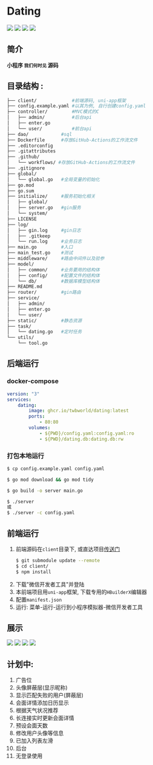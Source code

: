 **Dating**
===========
[![](https://github.com/twbworld/dating/workflows/ci/badge.svg?branch=main)](https://github.com/twbworld/dating/actions)
[![](https://img.shields.io/github/tag/twbworld/dating?logo=github)](https://github.com/twbworld/dating)
![](https://img.shields.io/badge/language-golang-cyan)
[![](https://img.shields.io/github/license/twbworld/dating)](https://github.com/twbworld/dating/blob/main/LICENSE)

## 简介
**小程序 `我们何时见` 源码**

## 目录结构 : 
``` sh
├── client/             #前端源码, uni-app框架
├── config.example.yaml #以其为例, 自行创建config.yaml
├── controller/         #MVC模式的C
│   ├── admin/          #后台api
│   ├── enter.go
│   └── user/           #前台api
├── dao/            #sql
├── Dockerfile      #存放GitHub-Actions的工作流文件
├── .editorconfig
├── .gitattributes
├── .github/
│   └── workflows/ #存放GitHub-Actions的工作流文件
├── .gitignore
├── global/
│   └── global.go   #全局变量的初始化
├── go.mod
├── go.sum
├── initialize/     #服务初始化相关
│   ├── global/
│   ├── server.go   #gin服务
│   └── system/
├── LICENSE
├── log/
│   ├── gin.log     #gin日志
│   ├── .gitkeep
│   └── run.log     #业务日志
├── main.go         #入口
├── main_test.go    #测试
├── middleware/     #路由中间件以及验参
├── model/
│   ├── common/     #业务要用的结构体
│   ├── config/     #配置文件的结构体
│   └── db/         #数据库模型结构体
├── README.md
├── router/         #gin路由
├── service/
│   ├── admin/
│   ├── enter.go
│   └── user/
├── static/         #静态资源
├── task/
│   └── dating.go   #定时任务
└── utils/
    └── tool.go
```

## 后端运行

### docker-compose
``` yaml
version: "3"
services:
    dating:
        image: ghcr.io/twbworld/dating:latest
        ports:
            - 80:80
        volumes:
            - ${PWD}/config.yaml:config.yaml:ro
            - ${PWD}/dating.db:dating.db:rw
```

### 打包本地运行
```sh
$ cp config.example.yaml config.yaml

$ go mod download && go mod tidy

$ go build -o server main.go

$ ./server
或
$ ./server -c config.yaml
```

## 前端运行

1. 前端源码在`client`目录下, 或直达项目[传送门](https://github.com/twbworld/dating-client/)
    ```sh
    $ git submodule update --remote
    $ cd client/
    $ npm install
    ```
2. 下载"微信开发者工具"并登陆
3. 本前端项目用`uni-app`框架, 下载专用的`HBuilderX`编辑器
4. 配置`manifest.json`
5. 运行: 菜单-运行-运行到小程序模拟器-微信开发者工具

## 展示

![](https://cdn.jsdelivr.net/gh/twbworld/hosting@main/img/202409111424755.png)
![](https://cdn.jsdelivr.net/gh/twbworld/hosting@main/img/202409111425133.png)
![](https://cdn.jsdelivr.net/gh/twbworld/hosting@main/img/202409111425284.png)
![](https://cdn.jsdelivr.net/gh/twbworld/hosting@main/img/202409111425518.png)

## 计划中:

1.  广告位
2.  头像屏蔽层(显示昵称)
3.  显示匹配失败的用户(屏蔽层)
4.  会面详情添加日历显示
5.  根据天气状况推荐
6.  长连接实时更新会面详情
7.  预设会面天数
8.  修改用户头像等信息
9.  已加入列表左滑
10. 后台
11. 无登录使用

